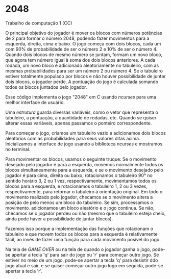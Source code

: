# 2048
Trabalho de computação 1 (CC)

O principal objetivo do jogador é mover os blocos com números potências de 2 para formar o número 2048, podendo fazer movimentos para a esquerda, direita, cima e baixo. O jogo começa com dois blocos, cada um com 90% de probabilidade de ser o número 2 e 10% de ser o número 4. Quando dois blocos de mesmo número se juntam, formam um novo bloco, que agora tem número igual à soma dos dois blocos anteriores. A cada rodada, um novo bloco é adicionado aleatoriamente no tabuleiro, com as mesmas probabilidades para ser um número 2 ou número 4. Se o tabuleiro estiver totalmente populado por blocos e não houver possibilidade de juntar dois blocos, o jogador perde. A pontuação do jogo é calculada somando todos os blocos juntados pelo jogador.

Esse código implementa o jogo "2048" em C usando *ncurses* para uma melhor interface de usuário.

Uma *estrutura* guarda diversas variáveis, como o vetor que representa o tabuleiro, a pontuação, a quantidade de rodadas, etc.
Quando se quiser alterar essas variáveis, apenas passamos o ponteiro correspondente.

Para começar o jogo, criamos um tabuleiro vazio e adicionamos dois blocos aleatórios com as probabilidades para seus valores ditas acima. Inicializamos a interface de jogo usando a biblioteca *ncurses* e mostramos no terminal.

Para movimentar os blocos, usamos o seguinte truque: Se o movimento desejado pelo jogador é para a esquerda, movemos normalmente todos os blocos simultaneamente para a esquerda, e se o movimento desejado pelo jogador é para cima, direita ou baixo, rotacionamos o tabuleiro 90° no sentido  horário 3, 2 ou 1 vez, respectivamente, movimentamos todos os blocos para a esquerda, e rotacionamos o tabuleiro 1, 2 ou 3 vezes, respectivamente, para retornar o tabuleiro à orientação original. Em todo o movimento realizado pelo jogador, checamos se o movimento altera a posição de pelo menos um bloco do tabuleiro. Se sim, processamos o movimento. adicionamos um bloco aleatório e o jogo continua. Se não, checamos se o jogador perdeu ou não (mesmo que o tabuleiro esteja cheio, ainda pode haver a possibilidade de juntar blocos).

Fazemos isso porque a implementação das funções que rotacionam o tabuleiro e que movem todos os blocos para a esquerda é relativamente fácil, ao invés de fazer uma função para cada movimento posível do jogo.

Na tela de *GAME OVER* ou na tela de quando o jogador ganha o jogo, pode-se apertar a tecla 'q' para sair do jogo ou 'r' para começar outro jogo. Se estiver no meio de um jogo, pode-se apertar a tecla 'q' para desistir ddo jogo atual e sair, e se quiser começar outro jogo logo em seguida, pode-se apertar a tecla 'r'.









